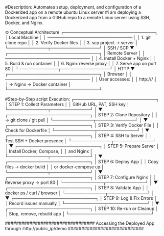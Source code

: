#Description: Automates setup, deployment, and configuration of a Dockerized app on a remote ubuntu Linux server 
#i am  deploying a Dockerized app from a GitHub repo to a remote Linux server using SSH, Docker, and Nginx.

⚙️ Conceptual Architecture
┌──────────────────────────────┐
│        Local Machine         │
│ ──────────────────────────── │
│ 1. git clone repo            │
│ 2. Verify Docker files       │
│ 3. scp project → server      │
└─────────────┬────────────────┘
              │ SSH / SCP
              ▼
┌──────────────────────────────┐
│        Remote Server         │
│ ──────────────────────────── │
│ 4. Install Docker + Nginx    │
│ 5. Build & run container     │
│ 6. Nginx reverse proxy       │
│ 7. Serve app on port 80      │
└─────────────┬────────────────┘
              │ HTTP
              ▼
┌──────────────────────────────┐
│          Browser             │
│ ──────────────────────────── │
│ User accesses:               │
│ http://<server-ip>/          │
│ → Nginx → Docker container   │
└──────────────────────────────┘

#Step-by-Step  script Execution:
                    ┌───────────────────────────┐
                │ STEP 1: Collect Parameters │
                │ GitHub URL, PAT, SSH key   │
                └─────────────┬─────────────┘
                              │
                              ▼
                ┌───────────────────────────┐
                │ STEP 2: Clone Repository   │
                │ → git clone / git pull     │
                └─────────────┬─────────────┘
                              │
                              ▼
                ┌───────────────────────────┐
                │ STEP 3: Verify Docker File │
                │ Check for Dockerfile       │
                └─────────────┬─────────────┘
                              │
                              ▼
                ┌───────────────────────────┐
                │ STEP 4: SSH to Server      │
                │ Test SSH + Docker presence │
                └─────────────┬─────────────┘
                              │
                              ▼
                ┌───────────────────────────┐
                │ STEP 5: Prepare Server     │
                │ Install Docker, Compose,   │
                │ and Nginx                 │
                └─────────────┬─────────────┘
                              │
                              ▼
                ┌───────────────────────────┐
                │ STEP 6: Deploy App         │
                │ Copy files → docker build  │
                │ or docker-compose up       │
                └─────────────┬─────────────┘
                              │
                              ▼
                ┌───────────────────────────┐
                │ STEP 7: Configure Nginx    │
                │ Reverse proxy → port 80    │
                └─────────────┬─────────────┘
                              │
                              ▼
                ┌───────────────────────────┐
                │ STEP 8: Validate App       │
                │ docker ps / curl / browser │
                └─────────────┬─────────────┘
                              │
                              ▼
                ┌───────────────────────────┐
                │ STEP 9: Log & Fix Errors   │
                │ Record issues manually     │
                └─────────────┬─────────────┘
                              │
                              ▼
                ┌───────────────────────────┐
                │ STEP 10: Re-run or Cleanup │
                │ Stop, remove, rebuild app  │
                └───────────────────────────┘
            

#################################
Accessing the Deployed App through :http://public_ip/demo
############################

